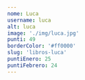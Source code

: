 ```yaml
---
nome: Luca
username: luca
alt: luca
image: './img/luca.jpg'
punti: 49
borderColor: '#ff0000'
slug: 'libros-luca'
puntiEnero: 25
puntiFebrero: 24
---
```

